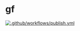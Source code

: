 # gf

[![.github/workflows/publish.yml](https://github.com/jncornett/gf/actions/workflows/publish.yml/badge.svg)](https://github.com/jncornett/gf/actions/workflows/publish.yml)
